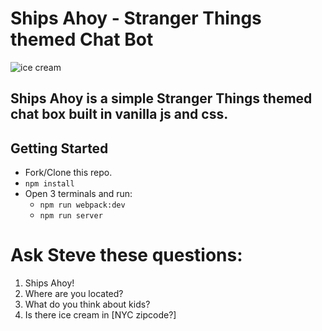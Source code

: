 # Ships Ahoy - Stranger Things themed Chat Bot 

![ice cream](https://media2.giphy.com/media/cCEt1ShfzOa3u/giphy.gif)


## Ships Ahoy is a simple Stranger Things themed chat box built in vanilla js and css. 






## Getting Started

- Fork/Clone this repo.
- `npm install`
- Open 3 terminals and run:
  - `npm run webpack:dev`
  - `npm run server`


# Ask Steve these questions: 

1) Ships Ahoy!
2) Where are you located? 
3) What do you think about kids? 
4) Is there ice cream in [NYC zipcode?]


  




